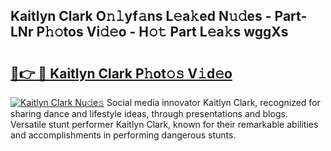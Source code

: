 ## Kaitlyn Clark O𝚗𝚕yf𝚊ns L𝚎a𝚔ed N𝚞𝚍es - Part-LNr P𝚑𝚘tos Vi𝚍𝚎o - H𝚘𝚝 Part L𝚎a𝚔s wggXs

# <h2><a href="http://kf1qg72.oniu.top/?m=Kaitlyn+Clark">🔗👉 🔴 Kaitlyn Clark P𝚑ot𝚘𝚜 V𝚒d𝚎o</a></h2>

[![Kaitlyn Clark Nu𝚍e𝚜](https://i.imgur.com/0qMVB7G.gif)](http://kf1qg72.oniu.top/?m=Kaitlyn+Clark)
Social media innovator Kaitlyn Clark, recognized for sharing dance and lifestyle ideas, through presentations and blogs. Versatile stunt performer Kaitlyn Clark, known for their remarkable abilities and accomplishments in performing dangerous stunts.  
